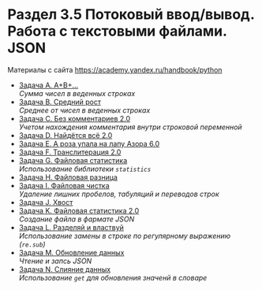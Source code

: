 # Раздел 3.5 Потоковый ввод/вывод. Работа с текстовыми файлами. JSON

Материалы с сайта https://academy.yandex.ru/handbook/python

- [Задача A. A+B+...](a.py)  
    *Сумма чисел в веденных строках* 
- [Задача B. Средний рост](b.py)  
    *Среднее от чисел в веденных строках* 
- [Задача C. Без комментариев 2.0](c.py)  
    *Учетом нахождения комментария внутри строковой переменной* 
- [Задача D. Найдётся всё 2.0](d.py)  
- [Задача E. А роза упала на лапу Азора 6.0](e.py)  
- [Задача F. Транслитерация 2.0](f.py)  
- [Задача G. Файловая статистика](g.py)  
    *Использование библиотеки `statistics`* 
- [Задача H. Файловая разница](h.py)  
- [Задача I. Файловая чистка](i.py)  
    *Удаление лишних пробелов, табуляций и переводов строк*
- [Задача J. Хвост](j.py)  
- [Задача K. Файловая статистика 2.0](k.py)  
    *Создание файла в фармате JSON* 
- [Задача L. Разделяй и властвуй](l.py)  
    *Использование замены в строке по регулярному выражению (`re.sub`)* 
- [Задача M. Обновление данных](m.py)  
    *Чтение и запсь JSON* 
- [Задача N. Слияние данных](n.py)  
    *Использование `get` для обновления значенй в словаре* 
